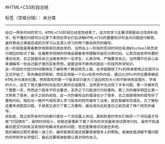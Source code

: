 ﻿#HTML+CSS阶段总结

标签（空格分隔）： 未分类

---

    经过一周多时间的学习，HTML+CSS阶段已经宣告结束了。这次的学习主要流程是自己找资料自学，有不懂的问题可以记录下来然后学长们在讲解HTML+CSS的重要知识时会对问题进行解答，最终靠自己单独完成初次学习以及深入学习的两个静态网页的编写。
    这一阶段我是靠看教学视频来完成自学的，当然在上一阶段的空闲时间也有进W3school网页进行相应的知识了解。在看教学视频的时候会跟着老师理解并敲完示例代码，认真完成老师布置的课后任务，总之就是将自己当做老师的一名学生，认真对待，严格要求自己。当然偶尔也会心血来潮编写一些自己脑子里的突发奇想。就是这样不断地巩固这一阶段的所学知识。
    这一阶段的大部分时间都用在了编写两个静态网页上面。在学姐教授了Ps的简单使用之后就可以正式开始了。首先确定好框架，然后实现每一个div标签中的内容，通过比对Ps中的位置来确定HTML中元素的位置。然而我写的第一个版本却只是为了适应网页大小而不断地改变图片、字体的大小，这花了我大量的时间去找元素的合适属性，当然其中也出现了许多问题。第一次编写花了整整一天，然而这个版本不符合要求，无奈之下只能进行代码重构。第二次的编写明显比第一次熟练了很多，由于之前的经验，这一次的编写出的错误也少了很多，总之就是很快的就写好了重构代码，随后也一鼓作气地将深入学习版本的网页编写了出来。就在我编写完成后，又了解到还要考虑图层问题，于是我又进行了第二次重构，最后成功在检查日之前完成了两个网页的编写。
    说到底，我之前所有的代码都只是在一个浏览器上测试。直到检查时学长们用另一个浏览器才将我“打回原形”，虽然时间短小，但我还是重新下载了另外的浏览器来测试更改代码，虽然不知道最后提交代码有没有很好地解决先前的问题，但还是算成功完成任务吧。
    我的编码过程可谓是一波三折，最终能够完成还是要感谢很多人的帮助。谢谢给我讲解不懂问题的同学和学长学姐们，最后还要感谢能够认真对待的自己。





